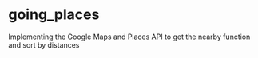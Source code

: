 # going_places
Implementing the Google Maps and Places API to get the nearby function and sort by distances
